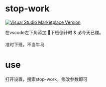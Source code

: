 # stop-work

<a href="https://marketplace.visualstudio.com/items?itemName=blairyue.stop-work" target="__blank"><img src="https://img.shields.io/visual-studio-marketplace/v/stop-work.svg?color=blue&amp;label=VS%20Code%20Marketplace&logo=visual-studio-code" alt="Visual Studio Marketplace Version" /></a>

在vscode左下角添加 🏃下班倒计时 & 💰今天已赚。

准时下班，不当牛马

# use
打开设置，搜索stop-work，修改参数即可

